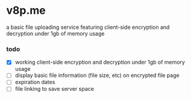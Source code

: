 # v8p.me
a basic file uploading service featuring client-side encryption and decryption under 1gb of memory usage

### todo
- [x] working client-side encryption and decryption under 1gb of memory usage
- [ ] display basic file information (file size, etc) on encrypted file page
- [ ] expiration dates
- [ ] file linking to save server space
